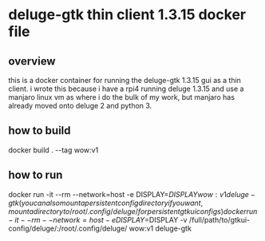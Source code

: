 # deluge-gtk thin client 1.3.15 docker file

## overview
this is a docker container for running the deluge-gtk 1.3.15 gui as a thin client. 
i wrote this because i have a rpi4 running deluge 1.3.15 and use a manjaro 
linux vm as where i do the bulk of my work, but manjaro has already moved 
onto deluge 2 and python 3. 

## how to build
docker build . --tag wow:v1

## how to run 
docker run -it --rm --network=host -e DISPLAY=$DISPLAY wow:v1 deluge-gtk
(you can also mount a persistent config directory if you want, mount a directory to /root/.config/deluge/ for persistent gtkui configs)
docker run -it --rm --network=host -e DISPLAY=$DISPLAY -v /full/path/to/gtkui-config/deluge/:/root/.config/deluge/ wow:v1 deluge-gtk
